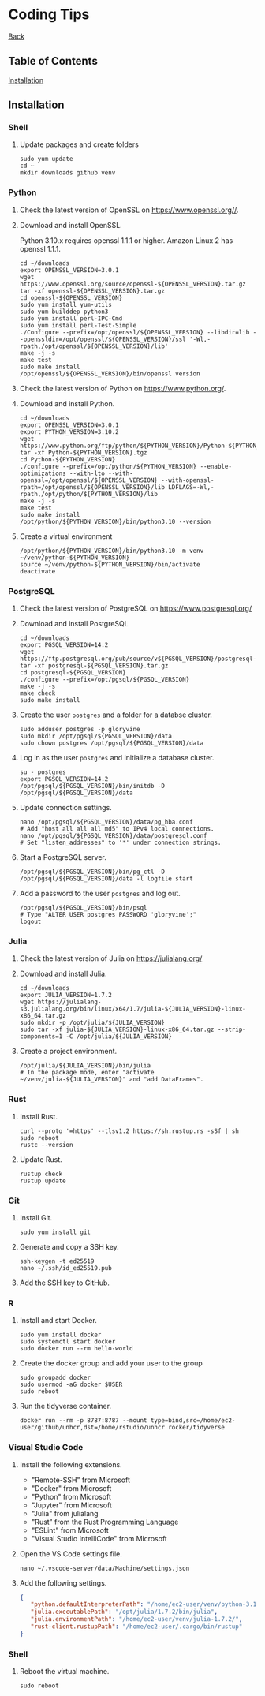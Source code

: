 # Coding Tips

[Back](index.md)

## Table of Contents

[Installation](#installation)

## Installation

### Shell

1. Update packages and create folders

   ```Shell
   sudo yum update
   cd ~
   mkdir downloads github venv
   ```

### Python

1. Check the latest version of OpenSSL on <https://www.openssl.org//>.

2. Download and install OpenSSL.

   Python 3.10.x requires openssl 1.1.1 or higher. Amazon Linux 2 has openssl 1.1.1.

   ```Shell
   cd ~/downloads
   export OPENSSL_VERSION=3.0.1
   wget https://www.openssl.org/source/openssl-${OPENSSL_VERSION}.tar.gz
   tar -xf openssl-${OPENSSL_VERSION}.tar.gz
   cd openssl-${OPENSSL_VERSION}
   sudo yum install yum-utils
   sudo yum-builddep python3
   sudo yum install perl-IPC-Cmd
   sudo yum install perl-Test-Simple
   ./Configure --prefix=/opt/openssl/${OPENSSL_VERSION} --libdir=lib --openssldir=/opt/openssl/${OPENSSL_VERSION}/ssl '-Wl,-rpath,/opt/openssl/${OPENSSL_VERSION}/lib'
   make -j -s
   make test
   sudo make install
   /opt/openssl/${OPENSSL_VERSION}/bin/openssl version
   ```

4. Check the latest version of Python on <https://www.python.org/>.

5. Download and install Python.

   ```Shell
   cd ~/downloads
   export OPENSSL_VERSION=3.0.1
   export PYTHON_VERSION=3.10.2
   wget https://www.python.org/ftp/python/${PYTHON_VERSION}/Python-${PYTHON_VERSION}.tgz
   tar -xf Python-${PYTHON_VERSION}.tgz
   cd Python-${PYTHON_VERSION}
   ./configure --prefix=/opt/python/${PYTHON_VERSION} --enable-optimizations --with-lto --with-openssl=/opt/openssl/${OPENSSL_VERSION} --with-openssl-rpath=/opt/openssl/${OPENSSL_VERSION}/lib LDFLAGS=-Wl,-rpath,/opt/python/${PYTHON_VERSION}/lib
   make -j -s
   make test
   sudo make install
   /opt/python/${PYTHON_VERSION}/bin/python3.10 --version
   ```

6. Create a virtual environment

   ```Shell
   /opt/python/${PYTHON_VERSION}/bin/python3.10 -m venv ~/venv/python-${PYTHON_VERSION}
   source ~/venv/python-${PYTHON_VERSION}/bin/activate
   deactivate   
   ```

### PostgreSQL

1. Check the latest version of PostgreSQL on <https://www.postgresql.org/>

2. Download and install PostgreSQL

   ```Shell
   cd ~/downloads
   export PGSQL_VERSION=14.2
   wget https://ftp.postgresql.org/pub/source/v${PGSQL_VERSION}/postgresql-${PGSQL_VERSION}.tar.gz
   tar -xf postgresql-${PGSQL_VERSION}.tar.gz
   cd postgresql-${PGSQL_VERSION}
   ./configure --prefix=/opt/pgsql/${PGSQL_VERSION}
   make -j -s
   make check
   sudo make install
   ```

3. Create the user `postgres` and a folder for a databse cluster.

   ```Shell
   sudo adduser postgres -p gloryvine
   sudo mkdir /opt/pgsql/${PGSQL_VERSION}/data
   sudo chown postgres /opt/pgsql/${PGSQL_VERSION}/data
   ```

4. Log in as the user `postgres` and initialize a database cluster.

   ```Shell
   su - postgres
   export PGSQL_VERSION=14.2
   /opt/pgsql/${PGSQL_VERSION}/bin/initdb -D /opt/pgsql/${PGSQL_VERSION}/data
   ```

5. Update connection settings.

   ```Shell
   nano /opt/pgsql/${PGSQL_VERSION}/data/pg_hba.conf
   # Add "host all all all md5" to IPv4 local connections.
   nano /opt/pgsql/${PGSQL_VERSION}/data/postgresql.conf
   # Set "listen_addresses" to '*' under connection strings.
   ```

6. Start a PostgreSQL server.

   ```Shell
   /opt/pgsql/${PGSQL_VERSION}/bin/pg_ctl -D /opt/pgsql/${PGSQL_VERSION}/data -l logfile start
   ```

7. Add a password to the user `postgres` and log out.

   ```Shell
   /opt/pgsql/${PGSQL_VERSION}/bin/psql
   # Type "ALTER USER postgres PASSWORD 'gloryvine';"
   logout
   ```

### Julia

1. Check the latest version of Julia on <https://julialang.org/>

2. Download and install Julia.

   ```Shell
   cd ~/downloads
   export JULIA_VERSION=1.7.2
   wget https://julialang-s3.julialang.org/bin/linux/x64/1.7/julia-${JULIA_VERSION}-linux-x86_64.tar.gz
   sudo mkdir -p /opt/julia/${JULIA_VERSION}
   sudo tar -xf julia-${JULIA_VERSION}-linux-x86_64.tar.gz --strip-components=1 -C /opt/julia/${JULIA_VERSION}
   ```

3. Create a project environment.

   ```Shell
   /opt/julia/${JULIA_VERSION}/bin/julia
   # In the package mode, enter "activate ~/venv/julia-${JULIA_VERSION}" and "add DataFrames".
   ```

### Rust

1. Install Rust.

   ```Shell
   curl --proto '=https' --tlsv1.2 https://sh.rustup.rs -sSf | sh
   sudo reboot
   rustc --version
   ```

2. Update Rust.

   ```Shell
   rustup check
   rustup update
   ```

### Git

1. Install Git.

   ```Shell
   sudo yum install git
   ```

2. Generate and copy a SSH key.

   ```Shell
   ssh-keygen -t ed25519
   nano ~/.ssh/id_ed25519.pub
   ```

3. Add the SSH key to GitHub.

### R

1. Install and start Docker.

   ```Shell
   sudo yum install docker
   sudo systemctl start docker
   sudo docker run --rm hello-world
   ```

2. Create the docker group and add your user to the group

   ```Shell
   sudo groupadd docker
   sudo usermod -aG docker $USER
   sudo reboot
   ```

3. Run the tidyverse container.

   ```Shell
   docker run --rm -p 8787:8787 --mount type=bind,src=/home/ec2-user/github/unhcr,dst=/home/rstudio/unhcr rocker/tidyverse
   ```

### Visual Studio Code

1. Install the following extensions.

   - "Remote-SSH" from Microsoft
   - "Docker" from Microsoft
   - "Python" from Microsoft
   - "Jupyter" from Microsoft
   - "Julia" from julialang
   - "Rust" from the Rust Programming Language
   - "ESLint" from Microsoft
   - "Visual Studio IntelliCode" from Microsoft

3. Open the VS Code settings file.

   ```Shell
   nano ~/.vscode-server/data/Machine/settings.json
   ```

4. Add the following settings.

   ```JSON
   {
      "python.defaultInterpreterPath": "/home/ec2-user/venv/python-3.10.2/bin/python",
      "julia.executablePath": "/opt/julia/1.7.2/bin/julia",
      "julia.environmentPath": "/home/ec2-user/venv/julia-1.7.2/",
      "rust-client.rustupPath": "/home/ec2-user/.cargo/bin/rustup"
   }
   ```

### Shell

1. Reboot the virtual machine.

   ```Shell
   sudo reboot
   ```

